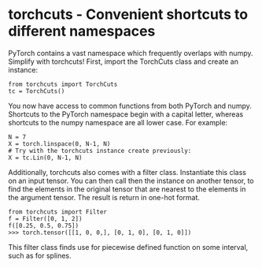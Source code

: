 # torchcuts - Convenient shortcuts to different namespaces

PyTorch contains a vast namespace which frequently overlaps with numpy.
Simplify with torchcuts! First, import the TorchCuts class and create an
instance:

~~~
from torchcuts import TorchCuts
tc = TorchCuts()
~~~

You now have access to common functions from both PyTorch and numpy.
Shortcuts to the PyTorch namespace begin with a capital letter, whereas
shortcuts to the numpy namespace are all lower case. For example:

~~~
N = 7
X = torch.linspace(0, N-1, N)
# Try with the torchcuts instance create previously:
X = tc.Lin(0, N-1, N)
~~~

Additionally, torchcuts also comes with a filter class. Instantiate this
class on an input tensor. You can then call then the instance on another
tensor, to find the elements in the original tensor that are nearest to
the elements in the argument tensor. The result is return in one-hot format.

~~~
from torchcuts import Filter
f = Filter([0, 1, 2])
f([0.25, 0.5, 0.75])
>>> torch.tensor([[1, 0, 0,], [0, 1, 0], [0, 1, 0]])
~~~

This filter class finds use for piecewise defined function on some
interval, such as for splines. 